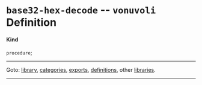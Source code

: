 

<a id='definition__vonuvoli__base32-hex-decode'></a>

# `base32-hex-decode` -- `vonuvoli` Definition


<a id='definition__vonuvoli__base32-hex-decode__kind'></a>

#### Kind

`procedure`;

----

Goto: [library](../../vonuvoli/_index.md#library__vonuvoli), [categories](../../vonuvoli/categories/_index.md#toc__vonuvoli__categories), [exports](../../vonuvoli/exports/_index.md#toc__vonuvoli__exports), [definitions](../../vonuvoli/definitions/_index.md#toc__vonuvoli__definitions), other [libraries](../../_libraries.md#toc__libraries).

----

